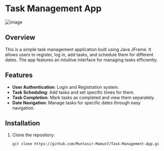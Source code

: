 # Task Management App
![image](https://github.com/user-attachments/assets/99f03a0e-b451-421f-9ddd-cc50339e9383)

## Overview
This is a simple task management application built using Java JFrame. It allows users to register, log in, add tasks, and schedule them for different dates. The app features an intuitive interface for managing tasks efficiently.

## Features
- **User Authentication**: Login and Registration system.
- **Task Scheduling**: Add tasks and set specific times for them.
- **Task Completion**: Mark tasks as completed and view them separately.
- **Date Navigation**: Manage tasks for specific dates through easy navigation.

## Installation
1. Clone the repository:
   ```bash
   git clone https://github.com/Muntasir-Mamun7/Task-Management-App.git
